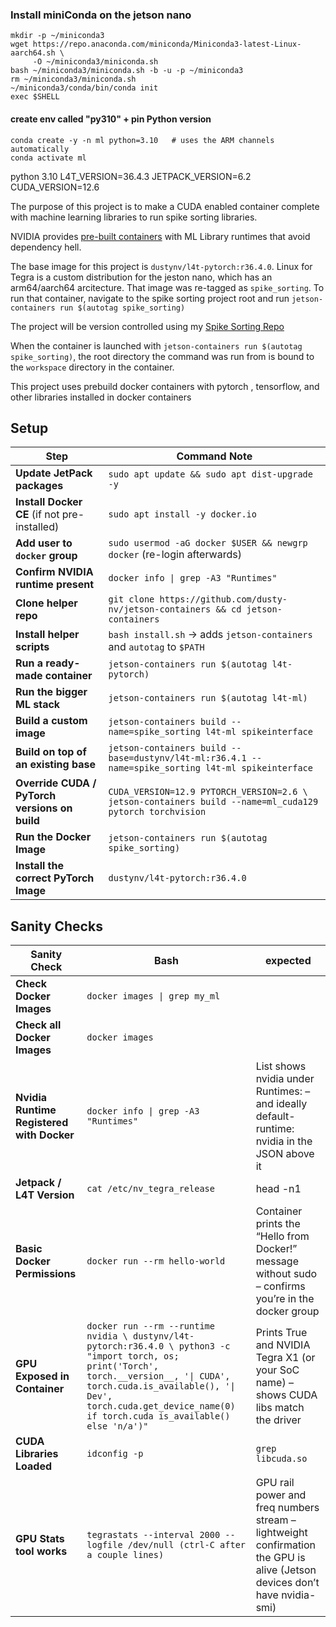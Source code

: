 ### Install miniConda on the jetson nano

```
mkdir -p ~/miniconda3
wget https://repo.anaconda.com/miniconda/Miniconda3-latest-Linux-aarch64.sh \
     -O ~/miniconda3/miniconda.sh
bash ~/miniconda3/miniconda.sh -b -u -p ~/miniconda3
rm ~/miniconda3/miniconda.sh
~/miniconda3/conda/bin/conda init
exec $SHELL
```
#### create env called "py310" + pin Python version
```
conda create -y -n ml python=3.10   # uses the ARM channels automatically
conda activate ml
```

python 3.10
L4T_VERSION=36.4.3
JETPACK_VERSION=6.2
CUDA_VERSION=12.6

The purpose of this project is to make a CUDA enabled container complete with machine learning libraries to run spike sorting libraries. 

NVIDIA provides [pre-built containers](https://github.com/dusty-nv/jetson-containers/tree/master) with ML Library runtimes that avoid dependency hell. 

The base image for this project is `dustynv/l4t-pytorch:r36.4.0`. Linux for Tegra is a custom distribution for the jeston nano, which has an arm64/aarch64 arcitecture. That image was re-tagged as `spike_sorting`. To run that container, navigate to the spike sorting project root and run `jetson-containers run $(autotag spike_sorting)`

The project will be version controlled using my [Spike Sorting Repo](https://github.com/BarkBarkBarkBarkBarkBarkBark/SpikeSorting.git)

When the container is launched with `jetson-containers run $(autotag spike_sorting)`, the root directory the command was run from is bound to the `workspace` directory in the container. 


This project uses prebuild docker containers with pytorch , tensorflow, and other libraries installed in docker containers


## Setup

| Step                                          | Command Note    |
| --------------------------------------------- | -----------------------------| 
| **Update JetPack packages**                   | `sudo apt update && sudo apt dist-upgrade -y`|
| **Install Docker CE** (if not pre-installed)  | `sudo apt install -y docker.io`|
| **Add user to `docker` group**                | `sudo usermod -aG docker $USER && newgrp docker` (re-login afterwards)  |
| **Confirm NVIDIA runtime present**            | `docker info \| grep -A3 "Runtimes"` |
| **Clone helper repo**                         | `git clone https://github.com/dusty-nv/jetson-containers && cd jetson-containers` |
| **Install helper scripts**                    | `bash install.sh` → adds `jetson-containers` and `autotag` to `$PATH`   |
| **Run a ready-made container**                | `jetson-containers run $(autotag l4t-pytorch)`  | 
| **Run the bigger ML stack**                   | `jetson-containers run $(autotag l4t-ml)`  | 
| **Build a custom image**                      | `jetson-containers build --name=spike_sorting l4t-ml spikeinterface` |
| **Build on top of an existing base**          | `jetson-containers build --base=dustynv/l4t-ml:r36.4.1 --name=spike_sorting l4t-ml spikeinterface`|
| **Override CUDA / PyTorch versions on build** | `CUDA_VERSION=12.9 PYTORCH_VERSION=2.6 \ jetson-containers build --name=ml_cuda129 pytorch torchvision`|
| **Run the Docker Image**                      | `jetson-containers run $(autotag spike_sorting)`|
| **Install the correct PyTorch Image**         | `dustynv/l4t-pytorch:r36.4.0`|


## Sanity Checks

|Sanity Check|Bash|expected
|-|-|-|
|**Check Docker Images**|`docker images \| grep my_ml`||
|**Check all Docker Images**|`docker images`||
|**Nvidia Runtime Registered with Docker**|`docker info \| grep -A3 "Runtimes"`|List shows nvidia under Runtimes: – and ideally default-runtime: nvidia in the JSON above it|
|**Jetpack / L4T Version**|`cat /etc/nv_tegra_release`|head -n1|
|**Basic Docker Permissions**|`docker run --rm hello-world`|Container prints the “Hello from Docker!” message without sudo – confirms you’re in the docker group|
|**GPU Exposed in Container**|`docker run --rm --runtime nvidia \ dustynv/l4t-pytorch:r36.4.0 \ python3 -c "import torch, os; print('Torch', torch.__version__, '\| CUDA', torch.cuda.is_available(), '\| Dev', torch.cuda.get_device_name(0) if torch.cuda is_available() else 'n/a')"`|Prints True and NVIDIA Tegra X1 (or your SoC name) – shows CUDA libs match the driver|
|**CUDA Libraries Loaded**|`idconfig -p`|`grep libcuda.so`|
|**GPU Stats tool works**|`tegrastats --interval 2000 --logfile /dev/null (ctrl-C after a couple lines)`|GPU rail power and freq numbers stream – lightweight confirmation the GPU is alive (Jetson devices don’t have nvidia-smi)
